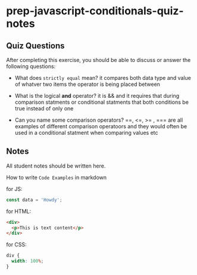 # prep-javascript-conditionals-quiz-notes

## Quiz Questions

After completing this exercise, you should be able to discuss or answer the following questions:

- What does `strictly equal` mean?
  it compares both data type and value of whatver two items the operator is being placed between
- What is the logical **and** operator?
  it is && and it requires that during comparison statments or conditional statments that both conditions be true instead of only one

- Can you name some comparison operators?
  ==, <=, >= , === are all examples of different comparison operatoors and they would often be used in a conditional statment when comparing values etc

## Notes

All student notes should be written here.

How to write `Code Examples` in markdown

for JS:

```javascript
const data = 'Howdy';
```

for HTML:

```html
<div>
  <p>This is text content</p>
</div>
```

for CSS:

```css
div {
  width: 100%;
}
```
